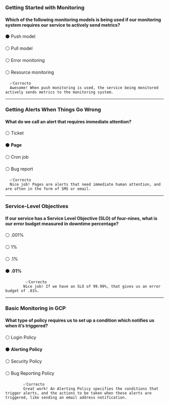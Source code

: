### Getting Started with Monitoring
#### Which of the following monitoring models is being used if our monitoring system requires our service to actively send metrics?


⚫ Push model


⚪ Pull model


⚪ Error monitoring


⚪ Resource monitoring

      ✅Correcto
      Awesome! When push monitoring is used, the service being monitored actively sends metrics to the monitoring system. 
      
----
### Getting Alerts When Things Go Wrong
#### What do we call an alert that requires immediate attention?


⚪ Ticket


⚫ **Page**


⚪ Cron job


⚪ Bug report

      ✅Correcto
      Nice job! Pages are alerts that need immediate human attention, and are often in the form of SMS or email.
      
----
### Service-Level Objectives
#### If our service has a Service Level Objective (SLO) of four-nines, what is our error budget measured in downtime percentage?


⚪ .001%


⚪ 1%


⚪ .1%


⚫ **.01%**

             ✅Correcto
            Nice job! If we have an SLO of 99.99%, that gives us an error budget of .01%.
   
 ----
 
 ### Basic Monitoring in GCP
 #### What type of policy requires us to set up a condition which notifies us when it’s triggered?


⚪ Login Policy


⚫ **Alerting Policy**


⚪ Security Policy


⚪ Bug Reporting Policy

            ✅Correcto
            Great work! An Alerting Policy specifies the conditions that trigger alerts, and the actions to be taken when these alerts are triggered, like sending an email address notification. 
